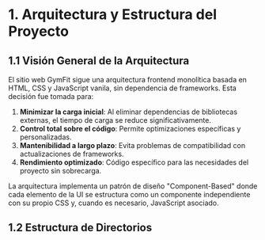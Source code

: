 # 1. Arquitectura y Estructura del Proyecto

## 1.1 Visión General de la Arquitectura

El sitio web GymFit sigue una arquitectura frontend monolítica basada en HTML, CSS y JavaScript vanila, sin dependencia de frameworks. Esta decisión fue tomada para:

1. **Minimizar la carga inicial**: Al eliminar dependencias de bibliotecas externas, el tiempo de carga se reduce significativamente.
2. **Control total sobre el código**: Permite optimizaciones específicas y personalizadas.
3. **Mantenibilidad a largo plazo**: Evita problemas de compatibilidad con actualizaciones de frameworks.
4. **Rendimiento optimizado**: Código específico para las necesidades del proyecto sin sobrecarga.

La arquitectura implementa un patrón de diseño "Component-Based" donde cada elemento de la UI se estructura como un componente independiente con su propio CSS y, cuando es necesario, JavaScript asociado.

## 1.2 Estructura de Directorios


